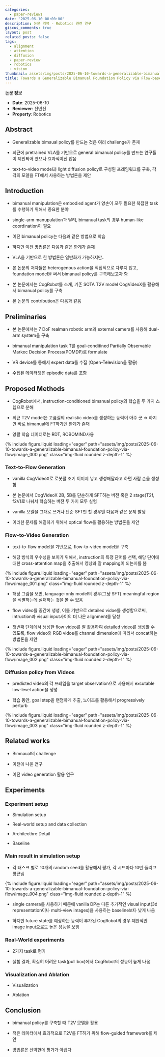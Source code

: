 ```yaml
---
categories:
  - paper-reviews
date: "2025-06-10 00:00:00"
description: 논문 리뷰 - Robotics 관련 연구
giscus_comments: true
layout: post
related_posts: false
tags:
  - alignment
  - attention
  - diffusion
  - paper-review
  - robotics
  - vision
thumbnail: assets/img/posts/2025-06-10-towards-a-generalizable-bimanual-foundation-policy-via-flow/thumbnail.jpg
title: Towards a Generalizable Bimanual Foundation Policy via Flow-based Video Prediction
---
```


**논문 정보**

- **Date**: 2025-06-10
- **Reviewer**: 전민진
- **Property**: Robotics

## Abstract

- Generalizable bimaual policy를 만드는 것은 여러 challenge가 존재

- 최근에 pretrained VLA를 기반으로 general bimanual policy를 만드는 연구들이 제안되어 왔으나 효과적이진 않음

- text-to-video model과 light diffusion policy로 구성된 프레임워크를 구축, 각각의 모델을 FT해서 사용하는 방법론을 제안

## Introduction

- bimanual manipulation은 embodied agent가 양손이 모두 필요한 복잡한 task를 수행하기 위해서 중요한 분야

- single-arm manupulation과 달리, bimanual task의 경우 human-like coordination이 필요

- 이전 bimanual policy는 다음과 같은 방법으로 학습

- 하지만 이전 방법론은 다음과 같은 한계가 존재

- VLA을 기반으로 한 방법론은 일반화가 가능하지만..

- 본 논문의 저자들은 heterogenous action을 직접적으로 다루지 않고, foundation model을 써서 bimanual policy를 구축해보고자 함

- 본 논문에서는 CogRobot를 소개, 기존 SOTA T2V model CogVideoX를 활용해서 bimanual policy를 구축

- 본 논문의 contribution은 다음과 같음

## Preliminaries

- 본 논문에서는 7 DoF realman robotic arm과 external camera를 사용해 dual-arm system을 구축

- bimanual manipulation task T를 goal-conditined Partially Observable Markoc Decision Process(POMDP)로 formulate

- VR device를 통해서 expert data를 수집 (Open-Television을 활용)

- 수집된 데이터셋은 episodic data를 포함

## Proposed Methods

- CogRobot에서, instruction-conditioned bimanual policy의 학습을 두 가지 스텝으로 분해

- 최근 T2V model은 고품질의 realistic video를 생성하는 능력이 아주 굿 ⇒ 하지만 바로 bimanual에 FT하기엔 한계가 존재

- 양팔 학습 데이터로는 RDT, ROBOMIND사용

{% include figure.liquid loading="eager" path="assets/img/posts/2025-06-10-towards-a-generalizable-bimanual-foundation-policy-via-flow/image_000.png" class="img-fluid rounded z-depth-1" %}

### Text-to-Flow Generation

- vanilla CogVideoX로 로봇팔 초기 이미지 넣고 생성해달라고 하면 사람 손을 생성함

- 본 논문에서 CogVideoX 2B, 5B를 단순하게 SFT하는 버전 혹은 2 stage(T2f, f2V)로 나눠서 학습하는 버전 두 가지 모두 실험

- vanilla 모델을 그대로 쓰거나 단순 SFT만 할 경우엔 다음과 같은 문제 발생

- 이러한 문제를 해결하기 위해서 optical flow를 활용하는 방법론을 제안

### Flow-to-Video Generation

- text-to-flow model을 기반으로, flow-to-video model을 구축

- 해당 방식의 우수성을 보이기 위해서, instruction의 특정 단어를 선택, 해당 단어에 대한 cross-attention map을 추출해서 영상과 잘 mapping이 되는지를 봄

{% include figure.liquid loading="eager" path="assets/img/posts/2025-06-10-towards-a-generalizable-bimanual-foundation-policy-via-flow/image_001.png" class="img-fluid rounded z-depth-1" %}

- 해당 그림을 보면, language-only model의 경우(그냥 SFT) meaningful region을 식별하는데 실패하는 것을 볼 수 있음

- flow video를 중간에 생성, 이를 기반으로 detailed vidoe를 생성함으로써, intruction과 visual input사이의 더 나은 alignment를 달성

- 첫번째 단계에서 생성한 flow video를 잘 활용하여 detailed video를 생성할 수 있도록, flow video와 RGB vidoe를 channel dimension에 따라서 concat하는 방법론을 제안

{% include figure.liquid loading="eager" path="assets/img/posts/2025-06-10-towards-a-generalizable-bimanual-foundation-policy-via-flow/image_002.png" class="img-fluid rounded z-depth-1" %}

### Diffusion policy from Videos

- predicted video의 각 프레임을 target observation으로 사용해서 excutable low-level action을 생성

- 학습 동안, goal step을 랜덤하게 추출, 노이즈를 활용해서 progressively perturb

{% include figure.liquid loading="eager" path="assets/img/posts/2025-06-10-towards-a-generalizable-bimanual-foundation-policy-via-flow/image_003.png" class="img-fluid rounded z-depth-1" %}

## Related works

- Bimnaual의 challenge

- 이전에 나온 연구

- 이전 video generation 활용 연구

## Experiments

### Experiment setup

- Simulation setup

- Real-world setup and data collection

- Architecthre Detail

- Baseline

### Main result in simulation setup

- 각 태스크 별로 10개의 random seed를 활용해서 평가, 각 시드마다 10번 돌리고 평균냄

{% include figure.liquid loading="eager" path="assets/img/posts/2025-06-10-towards-a-generalizable-bimanual-foundation-policy-via-flow/image_004.png" class="img-fluid rounded z-depth-1" %}

- single camera를 사용하기 때문에 vanilla DP는 다른 추가적인 visual input(3d representation이나 multi-view images)을 사용하는 baseline보다 낮게 나옴

- 하지만 future state를 예상하는 능력이 추가된 CogRobot의 경우 제한적인 image input으로도 높은 성능을 보임

### Real-World experiments

- 2가지 task로 평가

- 실험 결과, 확실히 어려운 task(pull box)에서 CogRobot의 성능이 높게 나옴

### Visualization and Ablation

- Visualization

- Ablation

## Conclusion

- bimanual policy를 구축할 때 T2V 모델을 활용

- 적은 데이터에서 효과적으로 T2V를 FT하기 위해 flow-guided framework를 제안

- 방법론은 신박한데 평가가 아쉽다
